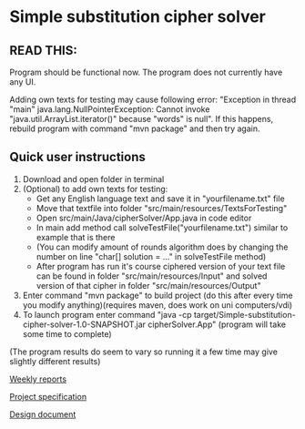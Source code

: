 # Simple substitution cipher solver

## READ THIS:

Program should be functional now. The program does not currently have any UI.

Adding own texts for testing may cause following error: "Exception in thread "main" java.lang.NullPointerException: Cannot invoke "java.util.ArrayList.iterator()" because "words" is null".
If this happens, rebuild program with command "mvn package" and then try again.

## Quick user instructions
1. Download and open folder in terminal 
2. (Optional) to add own texts for testing:
   - Get any English language text and save it in "yourfilename.txt" file
   - Move that textfile into folder "src/main/resources/TextsForTesting"
   - Open src/main/Java/cipherSolver/App.java in code editor
   - In main add method call solveTestFile("yourfilename.txt") similar to example that is there
   - (You can modify amount of rounds algorithm does by changing the number on line "char[] solution = ..." in solveTestFile method)
   - After program has run it's course ciphered version of your text file can be found in folder "src/main/resources/Input" and
     solved version of that cipher in folder "src/main/resources/Output"
3. Enter command "mvn package" to build project (do this after every time you modify anything)(requires maven, does work on uni computers/vdi)
4. To launch program enter command "java -cp target/Simple-substitution-cipher-solver-1.0-SNAPSHOT.jar cipherSolver.App" (program will take some time to complete)

(The program results do seem to vary so running it a few time may give slightly different results)


[Weekly reports](Documentation/Weekly-reports)

[Project specification](Documentation/Project-specification.md)

[Design document](Documentation/Design-document.md)

